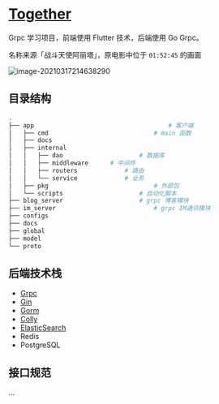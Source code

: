 # [Together](https://github.com/ixugo/together)

Grpc 学习项目，前端使用 Flutter 技术，后端使用 Go Grpc。

名称来源「战斗天使阿丽塔」，原电影中位于 `01:52:45` 的画面

![image-20210317214638290](http://img.golang.space/shot-1618549116202.png)

## 目录结构

```bash
.
├── app										# 客户端
│   ├── cmd								# main 函数
│   ├── docs
│   ├── internal
│   │   ├── dao						# 数据库
│   │   ├── middleware		# 中间件
│   │   ├── routers				# 路由
│   │   └── service				# 业务
│   ├── pkg								# 外部包
│   └── scripts						# 自动化脚本
├── blog_server						# grpc 博客模块
├── im_server							# grpc IM通讯模块
├── configs
├── docs
├── global
├── model
└── proto
```

## 后端技术栈

- [Grpc](https://github.com/grpc/grpc-go)
- [Gin](https://github.com/gin-gonic/gin)
- [Gorm](https://github.com/go-gorm/gorm)
- [Colly](https://github.com/gocolly/colly)
- [ElasticSearch](https://github.com/elastic/go-elasticsearch)
- Redis
- PostgreSQL

## 接口规范

...
